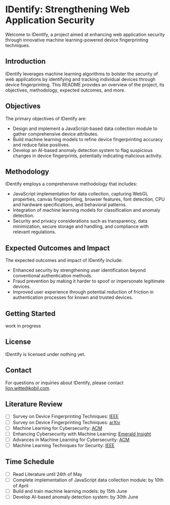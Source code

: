 # IDentify: Strengthening Web Application Security

Welcome to IDentify, a project aimed at enhancing web application security through innovative machine learning-powered device fingerprinting techniques.

## Introduction

IDentify leverages machine learning algorithms to bolster the security of web applications by identifying and tracking individual devices through device fingerprinting. This README provides an overview of the project, its objectives, methodology, expected outcomes, and more.

## Objectives

The primary objectives of IDentify are:
- Design and implement a JavaScript-based data collection module to gather comprehensive device attributes.
- Build machine learning models to refine device fingerprinting accuracy and reduce false positives.
- Develop an AI-based anomaly detection system to flag suspicious changes in device fingerprints, potentially indicating malicious activity.

## Methodology

IDentify employs a comprehensive methodology that includes:
- JavaScript implementation for data collection, capturing WebGL properties, canvas fingerprinting, browser features, font detection, CPU and hardware specifications, and behavioral patterns.
- Integration of machine learning models for classification and anomaly detection.
- Security and privacy considerations such as transparency, data minimization, secure storage and handling, and compliance with relevant regulations.

## Expected Outcomes and Impact

The expected outcomes and impact of IDentify include:
- Enhanced security by strengthening user identification beyond conventional authentication methods.
- Fraud prevention by making it harder to spoof or impersonate legitimate devices.
- Improved user experience through potential reduction of friction in authentication processes for known and trusted devices.

## Getting Started

work in progress

## License

IDentify is licensed under nothing yet.

## Contact

For questions or inquiries about IDentify, please contact [lion.witte@kobil.com](mailto:lion.witte@kobil.com).

## Literature Review

- [ ] Survey on Device Fingerprinting Techniques: [IEEE](https://ieeexplore.ieee.org/abstract/document/9519502)
- [ ] Survey on Device Fingerprinting Techniques: [arXiv](https://arxiv.org/abs/1905.01051)
- [ ] Machine Learning for Cybersecurity: [ACM](https://dl.acm.org/doi/abs/10.1145/3386040?casa_token=027mVneiDnwAAAAA:MnDDy8r-IfQwmX69w4iuJZQo2Ow8EG__mWksXG2W5ttQ-ycGeb3PHSP2qTlpCTNmQCxo8LyT4eM)
- [ ] Enhancing Cybersecurity with Machine Learning: [Emerald Insight](https://www.emerald.com/insight/content/doi/10.1108/JIC-04-2019-0067/full/html?casa_token=3GomGpyTYG0AAAAA:DHZzDpRn-wGuWNLt6pk3fVKcwCiIwjrgQoM7Dp67g5MjAnCTE68ub8E5oOKQzu5U-FTp5cOHk6XUG6C5Gjf0G08KcNUqK8GSSBlGjpPtKj8Ztih1Og)
- [ ] Advances in Machine Learning for Cybersecurity: [ACM](https://dl.acm.org/doi/abs/10.1145/3243734.3243768)
- [ ] Machine Learning Techniques for Security: [IEEE](https://ieeexplore.ieee.org/abstract/document/10431413)

## Time Schedule

- [ ] Read Literature until 24th of May
- [ ] Complete implementation of JavaScript data collection module: by 10th of April
- [ ] Build and train machine learning models: by 15th June
- [ ] Develop AI-based anomaly detection system: by 30th June
